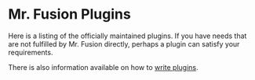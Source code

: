 Mr. Fusion Plugins
==================

Here is a listing of the officially maintained plugins.  If you have needs that are not fulfilled by Mr. Fusion directly, perhaps a plugin can satisfy your requirements.

There is also information available on how to [write plugins](../docs/plugins.md).
